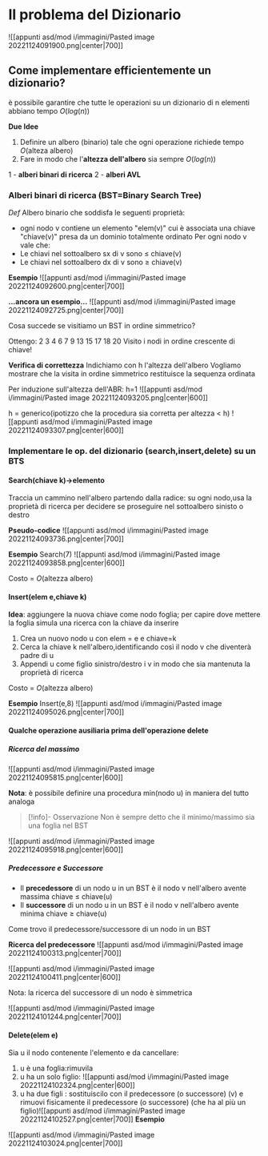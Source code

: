 # Il problema del Dizionario

![[appunti asd/mod i/immagini/Pasted image 20221124091900.png|center|700]]

## Come implementare efficientemente un dizionario?

è possibile garantire che tutte le operazioni su un dizionario di n elementi abbiano tempo $O(log(n))$

**Due Idee**
1. Definire un albero (binario) tale che ogni operazione richiede tempo $O(\text{alteza albero})$
2. Fare in modo che l'**altezza dell'albero** sia sempre $O(log(n))$

1 - **alberi binari di ricerca**
2 - **alberi AVL**

### Alberi binari di ricerca (BST=Binary Search Tree)

_Def_
Albero binario che soddisfa le seguenti proprietà:
- ogni nodo v contiene un elemento "elem(v)" cui è associata una chiave "chiave(v)" presa da un dominio totalmente ordinato
Per ogni nodo v vale che:
- Le chiavi nel sottoalbero sx di v sono $\leq$ chiave(v)
- Le chiavi nel sottoalbero dx di v sono $\geq$ chiave(v)

**Esempio**
![[appunti asd/mod i/immagini/Pasted image 20221124092600.png|center|700]]

**...ancora un esempio...**
![[appunti asd/mod i/immagini/Pasted image 20221124092725.png|center|700]]

Cosa succede se visitiamo un BST in ordine simmetrico?

Ottengo: 2 3 4 6 7 9 13 15 17 18 20
Visito i nodi in ordine crescente di chiave!

**Verifica di correttezza**
Indichiamo con h l'altezza dell'albero
Vogliamo mostrare che la visita in ordine simmetrico restituisce la sequenza ordinata

Per induzione sull'altezza dell'ABR: h=1
![[appunti asd/mod i/immagini/Pasted image 20221124093205.png|center|600]]

h = generico(ipotizzo che la procedura sia corretta per altezza $\lt$ h)
![[appunti asd/mod i/immagini/Pasted image 20221124093307.png|center|600]]

### Implementare le op. del dizionario (search,insert,delete) su un BTS

#### Search(chiave k)->elemento

Traccia un cammino nell'albero partendo dalla radice: su ogni nodo,usa la proprietà di ricerca per decidere se proseguire nel sottoalbero sinisto o destro

**Pseudo-codice**
![[appunti asd/mod i/immagini/Pasted image 20221124093736.png|center|700]]

**Esempio**
Search(7)
![[appunti asd/mod i/immagini/Pasted image 20221124093858.png|center|600]]

Costo = $O(\text{altezza albero})$

#### Insert(elem e,chiave k)
**Idea**: aggiungere la nuova chiave come nodo foglia; per capire dove mettere la foglia simula una ricerca con la chiave da inserire

1. Crea un nuovo nodo u con elem = e e chiave=k
2. Cerca la chiave k nell'albero,identificando così il nodo v che diventerà padre di u
3. Appendi u come figlio sinistro/destro i v in modo che sia mantenuta la proprietà di ricerca

Costo = $O(\text{altezza albero})$

**Esempio**
Insert(e,8)
![[appunti asd/mod i/immagini/Pasted image 20221124095026.png|center|700]]

#### Qualche operazione ausiliaria prima dell'operazione delete

##### Ricerca del massimo
![[appunti asd/mod i/immagini/Pasted image 20221124095815.png|center|600]]

**Nota**: è possibile definire una procedura min(nodo u) in maniera del tutto analoga
>[!info]- Osservazione
>Non è sempre detto che il minimo/massimo sia una foglia nel BST

![[appunti asd/mod i/immagini/Pasted image 20221124095918.png|center|600]]

##### Predecessore e Successore

- Il **precedessore** di un nodo u in un BST è il nodo v nell'albero avente massima chiave $\leq$ chiave(u)
- Il **successore** di un nodo u in un BST è il nodo v nell'albero avente minima chiave $\geq$ chiave(u)

Come trovo il predecessore/successore di un nodo in un BST

**Ricerca del predecessore**
![[appunti asd/mod i/immagini/Pasted image 20221124100313.png|center|700]]

![[appunti asd/mod i/immagini/Pasted image 20221124100411.png|center|600]]

Nota: la ricerca del successore di un nodo è simmetrica

![[appunti asd/mod i/immagini/Pasted image 20221124101244.png|center|700]]

#### Delete(elem e)
Sia u il nodo contenente l'elemento e da cancellare:
1. u è una foglia:rimuvila
2. u ha un solo figlio: ![[appunti asd/mod i/immagini/Pasted image 20221124102324.png|center|600]]
3. u ha due figli : sostituiscilo con il predecessore (o successore) (v)  e rimuovi fisicamente il predecessore (o successore) (che ha al più un figlio)![[appunti asd/mod i/immagini/Pasted image 20221124102527.png|center|700]]
**Esempio**

![[appunti asd/mod i/immagini/Pasted image 20221124103024.png|center|700]]














